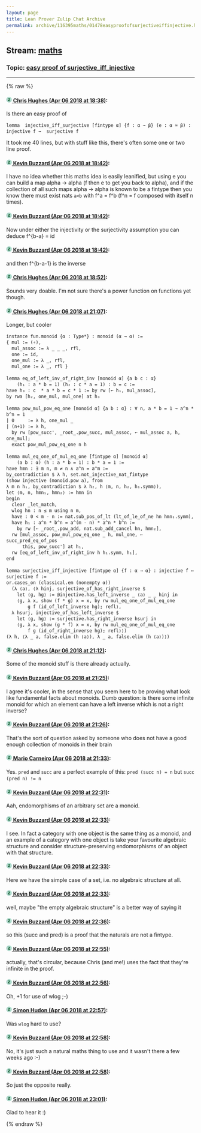 ```yaml
---
layout: page
title: Lean Prover Zulip Chat Archive 
permalink: archive/116395maths/01478easyproofofsurjectiveiffinjective.html
---
```


## Stream: [maths](index.html)
### Topic: [easy proof of surjective_iff_injective](01478easyproofofsurjectiveiffinjective.html)

---


{% raw %}
#### [![Click to go to Zulip](../../assets/img/zulip2.png) Chris Hughes (Apr 06 2018 at 18:38)](https://leanprover.zulipchat.com/#narrow/stream/116395-maths/topic/easy%20proof%20of%20surjective_iff_injective/near/124726537):
Is there an easy proof of 
```lean
lemma  injective_iff_surjective [fintype α] {f : α → β} (e : α ≃ β) : injective f ↔  surjective f
```
 It took me 40 lines, but with stuff like this, there's often some one or two line proof.

#### [![Click to go to Zulip](../../assets/img/zulip2.png) Kevin Buzzard (Apr 06 2018 at 18:42)](https://leanprover.zulipchat.com/#narrow/stream/116395-maths/topic/easy%20proof%20of%20surjective_iff_injective/near/124726662):
I have no idea whether this maths idea is easily leanified, but using e you can build a map alpha -> alpha (f then e to get you back to alpha), and if the collection of all such maps alpha -> alpha is known to be a fintype then you know there must exist nats `a<b` with f^a = f^b (f^n = f composed with itself n times).

#### [![Click to go to Zulip](../../assets/img/zulip2.png) Kevin Buzzard (Apr 06 2018 at 18:42)](https://leanprover.zulipchat.com/#narrow/stream/116395-maths/topic/easy%20proof%20of%20surjective_iff_injective/near/124726668):
Now under either the injectivity or the surjectivity assumption you can deduce f^{b-a} = id

#### [![Click to go to Zulip](../../assets/img/zulip2.png) Kevin Buzzard (Apr 06 2018 at 18:42)](https://leanprover.zulipchat.com/#narrow/stream/116395-maths/topic/easy%20proof%20of%20surjective_iff_injective/near/124726669):
and then f^{b-a-1} is the inverse

#### [![Click to go to Zulip](../../assets/img/zulip2.png) Chris Hughes (Apr 06 2018 at 18:52)](https://leanprover.zulipchat.com/#narrow/stream/116395-maths/topic/easy%20proof%20of%20surjective_iff_injective/near/124727085):
Sounds very doable. I'm not sure there's a power function on functions yet though.

#### [![Click to go to Zulip](../../assets/img/zulip2.png) Chris Hughes (Apr 06 2018 at 21:07)](https://leanprover.zulipchat.com/#narrow/stream/116395-maths/topic/easy%20proof%20of%20surjective_iff_injective/near/124733354):
Longer, but cooler
```lean
instance fun.monoid {α : Type*} : monoid (α → α) :=
{ mul := (∘),
  mul_assoc := λ _ _ _, rfl,
  one := id,
  one_mul := λ _, rfl,
  mul_one := λ _, rfl }

lemma eq_of_left_inv_of_right_inv [monoid α] {a b c : α} 
    (h₁ : a * b = 1) (h₂ : c * a = 1) : b = c := 
have h₃ : c  * a * b = c * 1 := by rw [← h₁, mul_assoc],
by rwa [h₂, one_mul, mul_one] at h₃

lemma pow_mul_pow_eq_one [monoid α] {a b : α} : ∀ n, a * b = 1 → a^n * b^n = 1
| 0     := λ h, one_mul _
| (n+1) := λ h, 
  by rw [pow_succ', _root_.pow_succ, mul_assoc, ← mul_assoc a, h, one_mul];
  exact pow_mul_pow_eq_one n h

lemma mul_eq_one_of_mul_eq_one [fintype α] [monoid α] 
    (a b : α) (h : a * b = 1) : b * a = 1 := 
have hmn : ∃ m n, m ≠ n ∧ a^n = a^m :=
by_contradiction $ λ h, set.not_injective_nat_fintype 
(show injective (monoid.pow a), from
λ m n h₁, by_contradiction $ λ h₂, h ⟨m, n, h₂, h₁.symm⟩),
let ⟨m, n, hmn₁, hmn₂⟩ := hmn in
begin
  clear _let_match,
  wlog hn : n ≤ m using n m,
  have : 0 < m - n := nat.sub_pos_of_lt (lt_of_le_of_ne hn hmn₁.symm),
  have h₁ : a^n * b^n = a^(m - n) * a^n * b^n :=
    by rw [← _root_.pow_add, nat.sub_add_cancel hn, hmn₂],
  rw [mul_assoc, pow_mul_pow_eq_one _ h, mul_one, ← succ_pred_eq_of_pos
      this, pow_succ'] at h₁,
  rw [eq_of_left_inv_of_right_inv h h₁.symm, h₁],
end

lemma surjective_iff_injective [fintype α] {f : α → α} : injective f ↔ surjective f :=
or.cases_on (classical.em (nonempty α)) 
  (λ ⟨a⟩, ⟨λ hinj, surjective_of_has_right_inverse $ 
    let ⟨g, hg⟩ := @injective.has_left_inverse _ ⟨a⟩ _ _ hinj in
    ⟨g, λ x, show (f * g) x = x, by rw mul_eq_one_of_mul_eq_one 
        g f (id_of_left_inverse hg); refl⟩, 
  λ hsurj, injective_of_has_left_inverse $ 
    let ⟨g, hg⟩ := surjective.has_right_inverse hsurj in
    ⟨g, λ x, show (g * f) x = x, by rw mul_eq_one_of_mul_eq_one 
        f g (id_of_right_inverse hg); refl⟩⟩) 
(λ h, ⟨λ _ a, false.elim (h ⟨a⟩), λ _ a, false.elim (h ⟨a⟩)⟩)
```

#### [![Click to go to Zulip](../../assets/img/zulip2.png) Chris Hughes (Apr 06 2018 at 21:12)](https://leanprover.zulipchat.com/#narrow/stream/116395-maths/topic/easy%20proof%20of%20surjective_iff_injective/near/124733504):
Some of the monoid stuff is there already actually.

#### [![Click to go to Zulip](../../assets/img/zulip2.png) Kevin Buzzard (Apr 06 2018 at 21:25)](https://leanprover.zulipchat.com/#narrow/stream/116395-maths/topic/easy%20proof%20of%20surjective_iff_injective/near/124734102):
I agree it's cooler, in the sense that you seem here to be proving what look like fundamental facts about monoids. Dumb question:  is there some infinite monoid for which an element can have a left inverse which is not a right inverse?

#### [![Click to go to Zulip](../../assets/img/zulip2.png) Kevin Buzzard (Apr 06 2018 at 21:26)](https://leanprover.zulipchat.com/#narrow/stream/116395-maths/topic/easy%20proof%20of%20surjective_iff_injective/near/124734144):
That's the sort of question asked by someone who does not have a good enough collection of monoids in their brain

#### [![Click to go to Zulip](../../assets/img/zulip2.png) Mario Carneiro (Apr 06 2018 at 21:33)](https://leanprover.zulipchat.com/#narrow/stream/116395-maths/topic/easy%20proof%20of%20surjective_iff_injective/near/124734460):
Yes. `pred` and `succ` are a perfect example of this: `pred (succ n) = n` but `succ (pred n) != n`

#### [![Click to go to Zulip](../../assets/img/zulip2.png) Kevin Buzzard (Apr 06 2018 at 22:31)](https://leanprover.zulipchat.com/#narrow/stream/116395-maths/topic/easy%20proof%20of%20surjective_iff_injective/near/124736849):
Aah, endomorphisms of an arbitrary set are a monoid.

#### [![Click to go to Zulip](../../assets/img/zulip2.png) Kevin Buzzard (Apr 06 2018 at 22:33)](https://leanprover.zulipchat.com/#narrow/stream/116395-maths/topic/easy%20proof%20of%20surjective_iff_injective/near/124736923):
I see. In fact a category with one object is the same thing as a monoid, and an example of a category with one object is take your favourite algebraic structure and consider structure-preserving endomorphisms of an object with that structure.

#### [![Click to go to Zulip](../../assets/img/zulip2.png) Kevin Buzzard (Apr 06 2018 at 22:33)](https://leanprover.zulipchat.com/#narrow/stream/116395-maths/topic/easy%20proof%20of%20surjective_iff_injective/near/124736932):
Here we have the simple case of a set, i.e. no algebraic structure at all.

#### [![Click to go to Zulip](../../assets/img/zulip2.png) Kevin Buzzard (Apr 06 2018 at 22:33)](https://leanprover.zulipchat.com/#narrow/stream/116395-maths/topic/easy%20proof%20of%20surjective_iff_injective/near/124736947):
well, maybe "the empty algebraic structure" is a better way of saying it

#### [![Click to go to Zulip](../../assets/img/zulip2.png) Kevin Buzzard (Apr 06 2018 at 22:36)](https://leanprover.zulipchat.com/#narrow/stream/116395-maths/topic/easy%20proof%20of%20surjective_iff_injective/near/124737052):
so this (succ and pred) is a proof that the naturals are not a fintype.

#### [![Click to go to Zulip](../../assets/img/zulip2.png) Kevin Buzzard (Apr 06 2018 at 22:55)](https://leanprover.zulipchat.com/#narrow/stream/116395-maths/topic/easy%20proof%20of%20surjective_iff_injective/near/124737895):
actually, that's circular, because Chris (and me!) uses the fact that they're infinite in the proof.

#### [![Click to go to Zulip](../../assets/img/zulip2.png) Kevin Buzzard (Apr 06 2018 at 22:56)](https://leanprover.zulipchat.com/#narrow/stream/116395-maths/topic/easy%20proof%20of%20surjective_iff_injective/near/124737952):
Oh, +1 for use of wlog ;-)

#### [![Click to go to Zulip](../../assets/img/zulip2.png) Simon Hudon (Apr 06 2018 at 22:57)](https://leanprover.zulipchat.com/#narrow/stream/116395-maths/topic/easy%20proof%20of%20surjective_iff_injective/near/124737978):
Was `wlog` hard to use?

#### [![Click to go to Zulip](../../assets/img/zulip2.png) Kevin Buzzard (Apr 06 2018 at 22:58)](https://leanprover.zulipchat.com/#narrow/stream/116395-maths/topic/easy%20proof%20of%20surjective_iff_injective/near/124738032):
No, it's just such a natural maths thing to use and it wasn't there a few weeks ago :-)

#### [![Click to go to Zulip](../../assets/img/zulip2.png) Kevin Buzzard (Apr 06 2018 at 22:58)](https://leanprover.zulipchat.com/#narrow/stream/116395-maths/topic/easy%20proof%20of%20surjective_iff_injective/near/124738034):
So just the opposite really.

#### [![Click to go to Zulip](../../assets/img/zulip2.png) Simon Hudon (Apr 06 2018 at 23:01)](https://leanprover.zulipchat.com/#narrow/stream/116395-maths/topic/easy%20proof%20of%20surjective_iff_injective/near/124738150):
Glad to hear it :)


{% endraw %}
